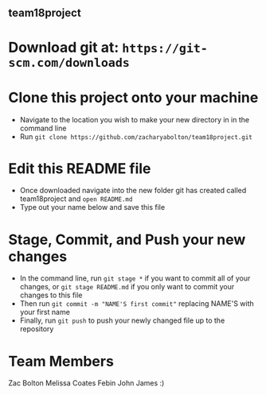 ## team18project

# Download git at: `https://git-scm.com/downloads`

# Clone this project onto your machine
* Navigate to the location you wish to make your new directory in in the command line
* Run `git clone https://github.com/zacharyabolton/team18project.git`

# Edit this README file
* Once downloaded navigate into the new folder git has created called team18project and `open README.md`
* Type out your name below and save this file

# Stage, Commit, and Push your new changes
* In the command line, run `git stage *` if you want to commit all of your changes, or `git stage README.md` if you only want to commit your changes to this file
* Then run `git commit -m "NAME'S first commit"` replacing NAME'S with your first name
* Finally, run `git push` to push your newly changed file up to the repository


# Team Members
Zac Bolton
Melissa Coates
Febin John James :)
